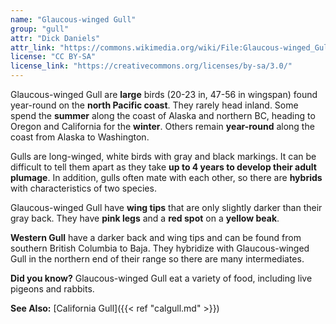 ```yaml
---
name: "Glaucous-winged Gull"
group: "gull"
attr: "Dick Daniels"
attr_link: "https://commons.wikimedia.org/wiki/File:Glaucous-winged_Gull_RWD1.jpg"
license: "CC BY-SA"
license_link: "https://creativecommons.org/licenses/by-sa/3.0/"
---
```

Glaucous-winged Gull are **large** birds (20-23 in, 47-56 in wingspan) found year-round on the **north Pacific coast**. They rarely head inland. Some spend the **summer** along the coast of Alaska and northern BC, heading to Oregon and California for the **winter**. Others remain **year-round** along the coast from Alaska to Washington.

Gulls are long-winged, white birds with gray and black markings. It can be difficult to tell them apart as they take **up to 4 years to develop their adult plumage**. In addition, gulls often mate with each other, so there are **hybrids** with characteristics of two species.

Glaucous-winged Gull have **wing tips** that are only slightly darker than their gray back. They have **pink legs** and a **red spot** on a **yellow beak**.

**Western Gull** have a darker back and wing tips and can be found from southern British Columbia to Baja. They hybridize with Glaucous-winged Gull in the northern end of their range so there are many intermediates.

**Did you know?** Glaucous-winged Gull eat a variety of food, including live pigeons and rabbits.

<!-- generated, do not edit -->
**See Also:**
[California Gull]({{< ref "calgull.md" >}})
